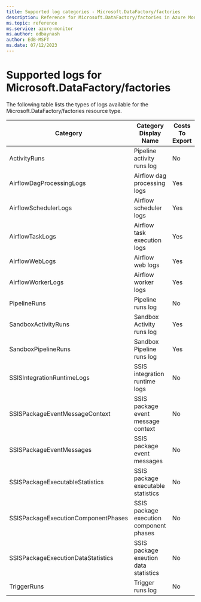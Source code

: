 ```yaml
---
title: Supported log categories - Microsoft.DataFactory/factories
description: Reference for Microsoft.DataFactory/factories in Azure Monitor Logs.
ms.topic: reference
ms.service: azure-monitor
ms.author: edbaynash
author: EdB-MSFT
ms.date: 07/12/2023
---
```

# Supported logs for Microsoft.DataFactory/factories  
<!-- Data source : arm-->


  The following table lists the types of logs available for the Microsoft.DataFactory/factories resource type.

|Category|Category Display Name|Costs To Export|
|---|---|---|
|ActivityRuns |Pipeline activity runs log |No |
|AirflowDagProcessingLogs |Airflow dag processing logs |Yes |
|AirflowSchedulerLogs |Airflow scheduler logs |Yes |
|AirflowTaskLogs |Airflow task execution logs |Yes |
|AirflowWebLogs |Airflow web logs |Yes |
|AirflowWorkerLogs |Airflow worker logs |Yes |
|PipelineRuns |Pipeline runs log |No |
|SandboxActivityRuns |Sandbox Activity runs log |Yes |
|SandboxPipelineRuns |Sandbox Pipeline runs log |Yes |
|SSISIntegrationRuntimeLogs |SSIS integration runtime logs |No |
|SSISPackageEventMessageContext |SSIS package event message context |No |
|SSISPackageEventMessages |SSIS package event messages |No |
|SSISPackageExecutableStatistics |SSIS package executable statistics |No |
|SSISPackageExecutionComponentPhases |SSIS package execution component phases |No |
|SSISPackageExecutionDataStatistics |SSIS package exeution data statistics |No |
|TriggerRuns |Trigger runs log |No |


<!--Gen Date:  Wed Jul 12 2023 17:59:09 GMT+0300 (Israel Daylight Time)-->